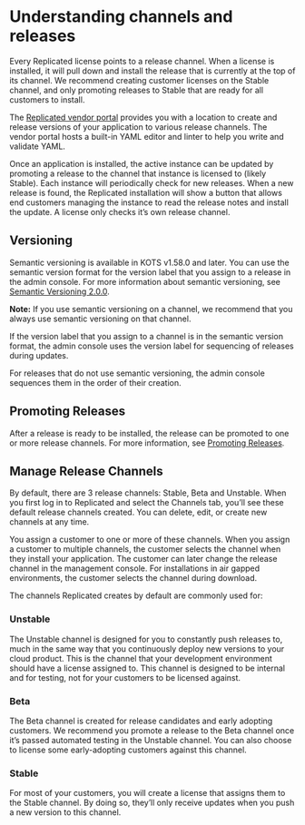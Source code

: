 # Understanding channels and releases

Every Replicated license points to a release channel.
When a license is installed, it will pull down and install the release that is currently at the top of its channel.
We recommend creating customer licenses on the Stable channel, and only promoting releases to Stable that are ready for all customers to install.

The [Replicated vendor portal](https://vendor.replicated.com) provides you with a location to create and release versions of your application to various release channels. The vendor portal hosts a built-in YAML editor and linter to help you write and validate YAML.

Once an application is installed, the active instance can be updated by promoting a release to the channel that instance is licensed to (likely Stable).
Each instance will periodically check for new releases. When a new release is found, the Replicated installation will show a button that allows end customers managing the instance to read the release notes and install the update.
A license only checks it’s own release channel.


## Versioning
Semantic versioning is available in KOTS v1.58.0 and later. You can use the semantic version format for the version label that you assign to a release in the admin console. For more information about semantic versioning, see [Semantic Versioning 2.0.0](https://semver.org).

**Note:** If you use semantic versioning on a channel, we recommend that you always use semantic versioning on that channel.

If the version label that you assign to a channel is in the semantic version format, the admin console uses the version label for sequencing of releases during updates.

For releases that do not use semantic versioning, the admin console sequences them in the order of their creation.

## Promoting Releases
After a release is ready to be installed, the release can be promoted to one or more release channels.
For more information, see [Promoting Releases](releases-promoting).

## Manage Release Channels
By default, there are 3 release channels: Stable, Beta and Unstable. When you first log in to Replicated and select the Channels tab, you’ll see these default release channels created.
You can delete, edit, or create new channels at any time.

You assign a customer to one or more of these channels. When you assign a customer to multiple channels, the customer selects the channel when they install your application. The customer can later change the release channel in the management console.
For installations in air gapped environments, the customer selects the channel during download.

The channels Replicated creates by default are commonly used for:

### Unstable
The Unstable channel is designed for you to constantly push releases to, much in the same way that you continuously deploy new versions to your cloud product.
This is the channel that your development environment should have a license assigned to.
This channel is designed to be internal and for testing, not for your customers to be licensed against.

### Beta
The Beta channel is created for release candidates and early adopting customers.
We recommend you promote a release to the Beta channel once it’s passed automated testing in the Unstable channel.
You can also choose to license some early-adopting customers against this channel.

### Stable
For most of your customers, you will create a license that assigns them to the Stable channel.
By doing so, they’ll only receive updates when you push a new version to this channel.
